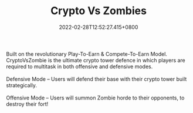 ﻿---
title: "Crypto Vs Zombies"
description: "1st Global Crypto Tower Defence Vs Zombie!"
lead: "1st Global Crypto Tower Defence Vs Zombie!"
date: 2022-02-28T12:52:27.415+0800
lastmod: 2022-02-28T12:52:27.415+0800
draft: false
featuredImage: ["100_cyrpto-vs-zombies.jpg"]
score: "143"
status: "Presale"
blockchain: ["Ethereum","Binance"]
nft_support: "Yes"
free_to_play: "Crypto"
play_to_earn: ["Crypto"]
website: "https://www.cryptovszombie.com/?utm_source=PlayToEarn.net&utm_medium=organic&utm_campaign=gamepage"
twitter: "https://twitter.com/CryptoVsZombie"
discord: 
telegram: "https://t.me/cryptovszombie"
github: 
youtube: "https://www.youtube.com/watch?v=ezK1h1R_FTM&feature=emb_title"
twitch: 
facebook: 
instagram: 
reddit: 
medium: "https://medium.com/@cryptovszombie"
steam: 
gitbook: "https://cryptovszombie.gitbook.io/cryptovszombie/%20"
googleplay: 
appstore: 

  
    
categories: ["games"]
games: ["Action","Sci-Fi","Tower-Defense"]
toc: false
pinned: false
weight: 
---
Built on the revolutionary Play-To-Earn &amp; Compete-To-Earn Model. CryptoVsZombie is the ultimate crypto tower defence in which players are required to multitask in both offensive and defensive modes.<br> <br> Defensive Mode – Users will defend their base with their crypto tower built strategically.<br> <br> Offensive Mode – Users will summon Zombie horde to their opponents, to destroy their fort!